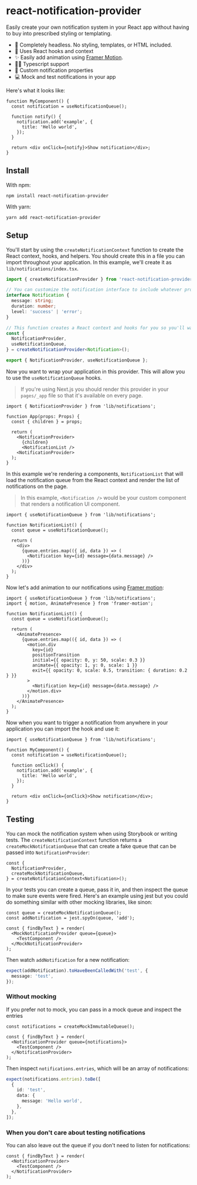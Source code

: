 # react-notification-provider

Easily create your own notification system in your React app without having to buy into prescribed styling or templating.

- 💅 Completely headless. No styling, templates, or HTML included.
- 🎣 Uses React hooks and context
- ✨ Easily add animation using [Framer Motion](https://www.framer.com/motion/).
- 🏋️‍♀️ Typescript support
- 📝 Custom notification properties
- 💻 Mock and test notifications in your app

Here's what it looks like:

```tsx
function MyComponent() {
  const notification = useNotificationQueue();

  function notify() {
    notification.add('example', {
      title: 'Hello world',
    });
  }

  return <div onClick={notify}>Show notification</div>;
}
```

## Install

With npm:

```
npm install react-notification-provider
```

With yarn:

```
yarn add react-notification-provider
```

## Setup

You'll start by using the `createNotificationContext` function to create the React context, hooks, and helpers. You should create this in a file you can import throughout your application. In this example, we'll create it as `lib/notifications/index.tsx`.

```ts
import { createNotificationProvider } from 'react-notification-provider';

// You can customize the notification interface to include whatever props your notifications need to render.
interface Notification {
  message: string;
  duration: number;
  level: 'success' | 'error';
}

// This function creates a React context and hooks for you so you'll want to export these.
const {
  NotificationProvider,
  useNotificationQueue,
} = createNotificationProvider<Notification>();

export { NotificationProvider, useNotificationQueue };
```

Now you want to wrap your application in this provider. This will allow you to use the `useNotificationQueue` hooks.

> If you're using Next.js you should render this provider in your `pages/_app` file so that it's available on every page.

```tsx
import { NotificationProvider } from 'lib/notifications';

function App(props: Props) {
  const { children } = props;

  return (
    <NotificationProvider>
      {children}
      <NotificationList />
    <NotificationProvider>
  );
}
```

In this example we're rendering a components, `NotificationList` that will load the notification queue from the React context and render the list of notifications on the page.

> In this example, `<Notification />` would be your custom component that renders a notification UI component.

```tsx
import { useNotificationQueue } from 'lib/notifications';

function NotificationList() {
  const queue = useNotificationQueue();

  return (
    <div>
      {queue.entries.map(({ id, data }) => (
        <Notification key={id} message={data.message} />
      ))}
    </div>
  );
}
```

Now let's add animation to our notifications using [Framer motion](https://www.framer.com/motion/):

```tsx
import { useNotificationQueue } from 'lib/notifications';
import { motion, AnimatePresence } from 'framer-motion';

function NotificationList() {
  const queue = useNotificationQueue();

  return (
    <AnimatePresence>
      {queue.entries.map(({ id, data }) => (
        <motion.div
          key={id}
          positionTransition
          initial={{ opacity: 0, y: 50, scale: 0.3 }}
          animate={{ opacity: 1, y: 0, scale: 1 }}
          exit={{ opacity: 0, scale: 0.5, transition: { duration: 0.2 } }}
        >
          <Notification key={id} message={data.message} />
        </motion.div>
      ))}
    </AnimatePresence>
  );
}
```

Now when you want to trigger a notification from anywhere in your application you can import the hook and use it:

```tsx
import { useNotificationQueue } from 'lib/notifications';

function MyComponent() {
  const notification = useNotificationQueue();

  function onClick() {
    notification.add('example', {
      title: 'Hello world',
    });
  }

  return <div onClick={onClick}>Show notification</div>;
}
```

## Testing

You can mock the notification system when using Storybook or writing tests. The `createNotificationContext` function returns a `createMockNotificationQueue` that can create a fake queue that can be passed into `NotificationProvider`:

```tsx
const {
  NotificationProvider,
  createMockNotificationQueue,
} = createNotificationContext<Notification>();
```

In your tests you can create a queue, pass it in, and then inspect the queue to make sure events were fired. Here's an example using jest but you could do something similar with other mocking libraries, like sinon:

```tsx
const queue = createMockNotificationQueue();
const addNotification = jest.spyOn(queue, 'add');

const { findByText } = render(
  <MockNotificationProvider queue={queue}>
    <TestComponent />
  </MockNotificationProvider>
);
```

Then watch `addNotification` for a new notification:

```ts
expect(addNotification).toHaveBeenCalledWith('test', {
  message: 'test',
});
```

### Without mocking

If you prefer not to mock, you can pass in a mock queue and inspect the entries

```tsx
const notifications = createMockImmutableQueue();

const { findByText } = render(
  <NotificationProvider queue={notifications}>
    <TestComponent />
  </NotificationProvider>
);
```

Then inspect `notifications.entries`, which will be an array of notifications:

```ts
expect(notifications.entries).toBe([
  {
    id: 'test',
    data: {
      message: 'Hello world',
    },
  },
]);
```

### When you don't care about testing notifications

You can also leave out the queue if you don't need to listen for notifications:

```tsx
const { findByText } = render(
  <NotificationProvider>
    <TestComponent />
  </NotificationProvider>
);
```
